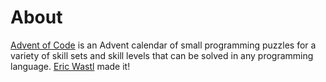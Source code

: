 # About

[Advent of Code](https://adventofcode.com/) is an Advent calendar of small programming puzzles for a variety of skill sets and skill levels that can be solved in any programming language. [Eric Wastl](http://was.tl/) made it!



